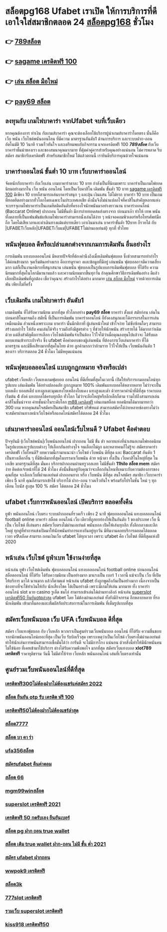 # สล็อตpg168 Ufabet  เราเปิด ให้การบริการที่ดี เอาใจใส่สมาชิกตลอด 24 [สล็อตpg168](https://www.ufaeat.com/credit-free-50/) ชั่วโมง

## 👉 [789สล็อต](https://www.ufaeat.com/credit-free-50/)
## 👉 [sagame เครดิตฟรี 100](https://www.ufaeat.com/ufabet-master-login/)
## 👉 [เล่น สล็อต มือใหม่](https://www.ufaeat.com/credit-free-50/)
## 👉 [pay69 สล็อต](https://www.ufaeat.com/register/)

## ลงทุนกับ เกมไพ่บาคาร่า  จากUfabet จบที่เว็บเดียว

หากคุณต้องการ  ทำเงิน กับเกมส์บาคาร่า คุณจะต้องเลือกใช้บริการผู้นำเกมส์บาคาร่าโดยตรง นั้นก็คือ  เว็บ พนัน เว็บไซต์พนันออนไลน ที่มีความ มาตรฐานอันดับ1  ด้านการบริการ และระบบฝาก-ถอนอัตโนมัติ  10 วินาที   รวดเร็วทันใจ และเตรียมพบกับกิจกรรม  แจกเครดิตฟรี 100 ***789สล็อต***  กับเว็บบาคาร่าชั้นนำของเรา และของสมนาคุณมากมาย ที่คุ้มค่าคู่ควรสำหรับคุณอย่างแน่นอน ไม่ควรพลาด รีบสมัคร สมาชิกรับเครดิตฟรี สำหรับสมาชิกใหม่ ได้แล้วตอนนี้ เรายินดีบริการคุณด้วยใจแน่นอน


## บาคาร่าออนไลน์ ขั้นต่ำ 10 บาท เว็บบาคาร่าออนไลน์ 

 จัดหนักกับบาคาร่า  กับเว็บเล่น เกมบาคาร่าตาละ 10 บาท กำลังเป็นที่นิยมเพราะ บาคาร่าเป็นเกมไพ่ยอดนิยมอย่างมากใน เว็บ  พนัน ออนไลน์  โดยเป็นเว็บคาสิโน เดิมพัน ขั้นต่ำ 10 บาท [sagame เครดิตฟรี 100](https://www.ufaeat.com/credit-free-50/) มีเพียง 10 บาทก็สามารถเล่นบาคาร่าสนุก ๆ และลุ้น  เงินแสน  ได้ไม่ยาก บาคาร่า 10 บาท เป็นเกมที่ฮอตฮิตอย่างมากทั่วโลกโดยเฉพาะในประเทศเอเชีย ดังนั้นจึงไม่น่าแปลกใจที่คาสิโนสำคัญหลายแห่งจะบรรจุเกมไพ่บาคาร่าเป็นเกมฮิตติดอันดับที่ครองใจนักพนันมาอย่างยาวนาน บาคาร่าออนไลน์ (Baccarat Online)  ฝากถอน ไม่มีขั้นต่ำ  มีการถ่ายทอดสดส่งตรงจาก บ่อนมาเก๊า ทำให้  เทพ พนัน  ทั้งหลายที่เป็นแฟนพันธ์แท้เกมไพ่บาคาร่าสามารถนั่งเล่นได้ง่าย ๆ หน้าจอคอมพิวเตอร์หรือโทรศัพท์มือถือ โดยไม่เสียเวลาและค่าเดินทางแม้แต่บาทเดียว เอาเงินมาเล่น บาคาร่าขั้นต่ำ 10บาท ก็รวยได้ กับ |UFABETเว็บหลัก|UFABETเว็บแม่|UFABETไม่ผ่านเอเย่นต์} ทุกที่ ทั่วไทย


##  พนันฟุตบอล  ดีหรือเปล่าแตกต่างจากเกมการเดิมพัน อื่นอย่างไร

การเดิมพัน แทงบอลออนไลน์ มีหลายปัจจัยที่ต้องคำนึงถึงเมื่อเดิมพันฟุตบอล ซึ่งช่วยสามารถทำกำไร ได้ค่อนข้างมาก จุดเริ่มต้นอย่างแรก คือการดูราคา งและข้อมูลที่มีอยู่ เล่นพนัน ฟุตบอลอาจมีความเสี่ยงมาก แต่ก็เป็นงานอดิเรกที่สนุกสนาน  เล่นพนัน ฟุตบอลเป็นรูปแบบการเดิมพันฟุตบอล ที่ได้รับ ความนิยมมากที่สุดในโลกมีมานานแล้ว และความนิยมมากขึ้นทุกวัน ถ้าคุณศึกษาวิธีการเดิมพันอย่าง ดีแล้วเลือกฝั่งเดิมพันที่ถูกต้อง เชื่อว่าคุณจะ สร้างกำไรได้อย่าง มากมาย [เล่น สล็อต มือใหม่](https://www.ufaeat.com/register/) รวยด้วยการเดิมพัน เพียงไม่กี่ครั้ง

##  เว็บเดิมพัน  เกมไพ่บาคาร่า  อันดับ1

เกมเดิมพัน ที่ได้รับความนิยม มากที่สุด ทั่วโลกอย่าง  **pay69 สล็อต** บาคาร่า ตั้งแต่ สมัยก่อน เล่นในบ่อนคาสิโนมาจนถึง สมัยนี้ ที่เป็นการเดิมพัน บาคาร่าออนไลน์ ก็ยังคงสนุกและได้อรรถรสในการเล่นเหมือนเดิม ส่วนหนึ่งเพราะเกม บาคาร่า นั้นมีกติกาที่ ผู้เล่นหน้าใหม่  เข้าใจง่าย  ไม่ซับซ้อนใดๆ สามารถ สร้างผลกำไร ให้กับ คนเล่นได้จริง  รวมถึงยังมีสูตรต่าง ๆ ที่ช่วยให้นักพนัน  สร้างรายได้ ได้มากกว่าเดิมด้วย แต่สิ่งสำคัญคือการเลือก เว็บไซต์เดิมพันจำเป็นต้อง ไว้ใจได้ว่าเมื่อคุณลงทุนไปแล้วจะ ได้รับผลตอบแทนเข้ากระเป๋าจริง ซึ่ง  ufabet  คือคำตอบของผู้เล่นพนัน ที่ต้องการเว็บเล่นบาคาร่า ที่ได้มาตรฐาน และมีชื่อเสียงมากที่สุดในไทย ด้วย ลูกค้ามากกว่าล้านราย ไว้ใจให้เป็น เว็บพนันอันดับ 1 ของเรา บริการตลอด 24 ชั่วโมง ไม่มีหยุดแน่นอน

##  พนันฟุตบอลออนไลน์ แบบถูกฏกหมาย จริงหรือเปล่า

 ufabet เว็บหลัก  เว็บแทงเกมฟุตบอล ออนไลน์ ที่ดีเยี่ยมที่สุดในเวลานี้ เปิดให้บริการเกมออนไลน์ทุก รูปแบบ   เล่นเดิมพัน ได้อย่างปลอดภัย ถูกกฏหมาย 100% เดิมพันแทงบอลได้หลากหลาย ไม่ว่าจะเป็น บอลเต็ง บอลสเต็ป แทงลูกเตะมุมแทงใบเหลืองใบแดง แทงสูงและต่ำ ด้วยราคาค่าน้ำที่ดีที่สุด ราคาบอลเริ่มต้น 4 ตังค์ แทงบอลได้ครบทุกลีก ทั่วโลก ไม่ว่าจะลีกใหญ่หรือลีกเล็กก็ตาม รวมไปถึงสามารถเล่นคาสิโนชั้นนำจาก ค่ายชั้นนำในระดับโลก [m88 เครดิตฟรี](https://www.ufaeat.com/)  เล่นเกมสล็อต ยอดนิยมได้มากมายกว่า 300 เกม หากคุณสนใจสมัครเป็นสมาชิก  ufabet บริษัทแม่ สามารถสมัครได้ง่ายหลายช่องทางไม่ว่าจะสมัครผ่านทางหน้าเว็บไซค์หรือแอดไลน์สมัครได้ตลอด 24 ชั่วโมง

## เล่นบาคาร่าออนไลน์ ออนไลน์เว็บไหนดี ? Ufabet  คือคำตอบ

ปัจจุบันมี {เว็บไซต์พนัน|เว็บพนันออนไลน์ ฝากถอน ไม่มี ขั้น ต่ํา   หลายแห่งที่นำเสนอเกมไพ่ยอดนิยมในรูปแบบและรูปแบบต่างๆ ให้เลือกกันอย่างจุใจ จนเลือกไม่ถูก และหลายคนก็ไม่รู้จะ  สมัครบาคาร่า เครดิตฟรี เว็บไหนดี? บทความนี้เรามาแนะนำ เว็บไซต์ เว็บพนัน ดีที่สุด และ Baccarat อันดับ 1 เป็นทางเลือกอื่น ๆ ที่มีข้อดีมากที่สุดในบรรดาเว็บพนัน ด้วย หน้าตา ทั้งเป็น เว็บคาสิโนใหญ่ที่สุด   ในเอเชีย มาตรฐานดีที่สุด มั่นคง  บริการฝากถอนผ่านทรูวอลเลท ไม่มีขั้นต่ำ  **11hilo สล็อต mem**  สมัครง่าย ติดต่อเจ้าหน้าที่ได้ 24 ชั่วโมง  ดังนั้นขึ้นอยู่กับคุณว่าจะเลือกอันไหนที่เหมาะกับความต้องการของคุณที่สุด จะเลือกเว็บที่ผ่านเอเย่นต์ ฝากถอนยาก หรือ เว็บพนัน ดีที่สุด สนใจสมัคร สมาชิก เว็บบาคาร่า  เพียง 5 นาที คุณก็สามารถเข้าใช้ บริการได้ ฝาก-ถอน รวดเร็วทันใจ พร้อมรับโปรโมชั่น ใหม่ ๆ ทุกเดือน โบนัส สูงสุด 100 % สมัคร ได้ตลอด 24 ชั่วโมง

##  ufabet  เว็บการพนันออนไลน์ เปิดบริการ ตลอดทั้งคืน

 ยูฟ่า  พนันออนไลน์ เว็บตรง   ระบบฝากถอนที่รวดเร็ว  เพียง 2 นาที ฟุตบอลออนไลน์ แทงบอลออนไลน์ football online บาคาร่า สล็อต ออนไลน์  เว็บ เดียวที่ถูกยกย่องให้เป็นอันดับ 1 ของประเทศ  เว็บ นี้เป็น เว็บไซต์ ที่เล่นตรง สมัครเว็บตรงไม่ผ่านเอเย่นต์      พนันบอล  เปิดให้เล่นทุกลีก ทั้งลีกกลางและลีกใหญ่ ทุกคู่ที่ทำการแข่งเปิดมาให้นักพนันทำการแทงกันอยู่ทุกวัน มีทีมงานคอยบริการตลอดได้ตลอดเวลา *v9สล็อต*   สามารถ  ถอนเงินเว็บ ufabet  ได้ทุกเวลา เพราะ  ufabet  คือ เว็บไซต์ ที่ดีที่สุดแห่งปี 2020 


## หน้าเล่น เว็บไซต์  ยูฟ่าเบท ใช้งานง่ายที่สุด 

หน้าเล่น  ยูฟ่า เว็บไซต์เดิมพัน  ฟุตบอลออนไลน์ แทงบอลออนไลน์ football online  บ่อนออนไลน์ สล็อตออนไลน์  ที่ได้รับ ได้รับความนิยม เป็นอย่างมาก มาแรงเป็น  เบอร์ 1  เวลานี้  แม้จะเป็น เว็บ ที่เปิดให้บริการ มาได้  นานมาก แล้วก็ตามแต่ หน้าเล่น  ufabet  ยังถูกพูดถึงกันเป็นอย่างมาก เนื่องจากเป็นช่องทางที่จะใช้ทำเงินให้กับ นักเสี่ยงโชค ได้เป็นอย่างดี  เพราะมีเกมให้เล่น มากมาย ทั้ง  บาคาร่าออนไลน์    slot  มวย  casino    รูเล็ต  ชนไก่ สามารถเข้าเล่นได้ผ่านทางลิงก์  หน้าเล่น [superslot เครดิตฟรี50 ยืนยันotpล่าสุด](https://www.ufaeat.com/regis-ufabet-master-free/)  ufabet โดย ไม่ต้องผ่านเอเย่นต์  ทั้งยังมีกิจกรรม อีกหลากหลาย ที่รอนักเดิมพัน  เข้ามาลิ้มลองและสัมผัสกับประสบการณ์ในการเดิมพัน ที่เต็มรูปแบบที่สุด


## สมัครเว็บพนันบอล  เว็บ UFA เว็บพนันบอล ดีที่สุด

สมัคร เว็บแทงฟุตบอล  กับ เว็บหลัก พวกเราเป็นศูนย์รวมเว็บพนันบอล ออนไลน์ ที่ได้รับ ความชื่นชอบ จากนักพนันออนไลน์เยอะที่สุด เป็นเว็บ รับบิลเร็วสุด เพราะเหตุว่าเป็นเว็บไซต์ เว็บตรงไม่ผ่านเอเย่นต์ ทำให้นักเล่นการพนันสามารถเชื่อมั่นได้ว่า การันตี จะไม่มีการโกง แน่นอน ด้วยสิ่งนี้ทำให้มีนักพนันคนไม่ใช่น้อย ที่เคยเข้ามาใช้บริการ ต่างได้รับความพึงพอใจ มากที่สุด สมัครเว็บแทงบอล  **xlot789 เครดิตฟรี**  ราคายุติธรรม วันนี้ ไม่มีค่าใช้จ่าย เว็บหลัก พนันออนไลน์ เล่นที่เว็บตรงเท่านั้น


## ศูนย์รวมเว็บพนันออนไลน์ที่ดีที่สุด

### [เครดิตฟรี300ไม่ต้องฝากไม่ต้องแชร์แค่สมัคร 2022](https://atom.io/themes/UFAEAT%20ทางเข้า%20UFABET%20guccibet%20เครดิตฟรี%20008%20สล็อต%20สมัครฟรี%20ฟรีเครดิต%20100%)
### [สล็อต ยืนยัน otp รับ เครดิต ฟรี 100](https://atom.io/themes/UFAEAT%20ทางเข้า%20UFABET%20สล็อต%20เติม%20true%20wallet%20ฝาก-ถอน%20ไม่มี%20ขั้น%20ต่ํา%202021%20008%20สล็อต%20สมัครฟรี%20ฟรีเครดิต%20100%)
### [เครดิตฟรี50ไม่ต้องฝากไม่ต้องแชร์ล่าสุด](https://atom.io/themes/UFAEAT%20ทางเข้า%20UFABET%20akaสล็อต%20008%20สล็อต%20สมัครฟรี%20ฟรีเครดิต%20100%)
### [สล็อต7777](https://atom.io/themes/UFAEAT%20ทางเข้า%20UFABET%2089%20เครดิตฟรี%20008%20สล็อต%20สมัครฟรี%20ฟรีเครดิต%20100%)
### [สล็อต บา คา ร่า](https://atom.io/themes/UFAEAT%20ทางเข้า%20UFABET%20เครดิตฟรี%20กดรับ%20เอง50%202021%20008%20สล็อต%20สมัครฟรี%20ฟรีเครดิต%20100%)
### [ufa356สล็อต](https://atom.io/themes/UFAEAT%20ทางเข้า%20UFABET%20123bet%20เครดิตฟรี%20008%20สล็อต%20สมัครฟรี%20ฟรีเครดิต%20100%)
### [สมัครufabet คืนค่าคอม](https://atom.io/themes/UFAEAT%20ทางเข้า%20UFABET%20สล็อตroma%20008%20สล็อต%20สมัครฟรี%20ฟรีเครดิต%20100%)
### [สล็อต 66](https://atom.io/themes/UFAEAT%20ทางเข้า%20UFABET%20เว็บ%20สล็อต%20ที่%20ใหญ่%20ที่สุด%20ใน%20โลก%20008%20สล็อต%20สมัครฟรี%20ฟรีเครดิต%20100%)
### [mgm99winสล็อต](https://atom.io/themes/UFAEAT%20ทางเข้า%20UFABET%20รวมsuperslot%20เครดิตฟรี50%20ยืนยันเบอร์%20008%20สล็อต%20สมัครฟรี%20ฟรีเครดิต%20100%)
### [superslot เครดิตฟรี 2021](https://atom.io/themes/UFAEAT%20ทางเข้า%20UFABET%20wow%20slot666%20เครดิตฟรี%20100%20008%20สล็อต%20สมัครฟรี%20ฟรีเครดิต%20100%)
### [เครดิตฟรี 50 กดรับเอง ยืนยันเบอร์](https://atom.io/themes/UFAEAT%20ทางเข้า%20UFABET%20joker%20สล็อต8888%20008%20สล็อต%20สมัครฟรี%20ฟรีเครดิต%20100%)
### [สล็อต pg ฝาก ถอน true wallet](https://atom.io/themes/UFAEAT%20ทางเข้า%20UFABET%20เครดิตฟรี%20กดรับ%20เอง%20008%20สล็อต%20สมัครฟรี%20ฟรีเครดิต%20100%)
### [สล็อต เติม true wallet ฝาก-ถอน ไม่มี ขั้น ต่ำ 2021](https://atom.io/themes/UFAEAT%20ทางเข้า%20UFABET%20สล็อต%201%20บาท%20008%20สล็อต%20สมัครฟรี%20ฟรีเครดิต%20100%)
### [สมัคร ufabet ฝากถอน](https://atom.io/themes/UFAEAT%20ทางเข้า%20UFABET%20เครดิตฟรี%20ล่าสุด%20008%20สล็อต%20สมัครฟรี%20ฟรีเครดิต%20100%)
### [wwpok9 เครดิตฟรี](https://atom.io/themes/UFAEAT%20ทางเข้า%20UFABET%20สล็อตspx%20008%20สล็อต%20สมัครฟรี%20ฟรีเครดิต%20100%)
### [สล็อต3k](https://atom.io/themes/UFAEAT%20ทางเข้า%20UFABET%20เครดิตฟรี%20แค่สมัครรับเลย%20ล่าสุด%20008%20สล็อต%20สมัครฟรี%20ฟรีเครดิต%20100%)
### [777slot เครดิตฟรี](https://atom.io/themes/UFAEAT%20ทางเข้า%20UFABET%20เป็ด%20สล็อต%20008%20สล็อต%20สมัครฟรี%20ฟรีเครดิต%20100%)
### [รวมเว็บ superslot เครดิตฟรี](https://atom.io/themes/UFAEAT%20ทางเข้า%20UFABET%20เล่น%20สล็อต%20เว็บ%20ไหน%20ดี%20008%20สล็อต%20สมัครฟรี%20ฟรีเครดิต%20100%)
### [kiss918 เครดิตฟรี50](https://atom.io/themes/UFAEAT%20ทางเข้า%20UFABET%20โปร%20สล็อต%20ฝาก%205%20รับ%2050%20008%20สล็อต%20สมัครฟรี%20ฟรีเครดิต%20100%)